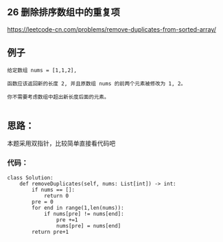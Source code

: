 ##   26  删除排序数组中的重复项

https://leetcode-cn.com/problems/remove-duplicates-from-sorted-array/


## 例子
```
给定数组 nums = [1,1,2], 

函数应该返回新的长度 2, 并且原数组 nums 的前两个元素被修改为 1, 2。 

你不需要考虑数组中超出新长度后面的元素。
 
```

## 思路：

本题采用双指针，比较简单直接看代码吧
 
 
### 代码：

```
class Solution:
    def removeDuplicates(self, nums: List[int]) -> int:
        if nums == []:
            return 0
        pre = 0
        for end in range(1,len(nums)):
            if nums[pre] != nums[end]:
                pre +=1
                nums[pre] = nums[end]
        return pre+1

```
 